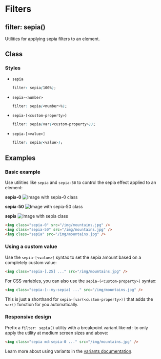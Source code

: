 # Filters

## filter: sepia()

Utilities for applying sepia filters to an element.

## Class

### Styles

*   `sepia`
    ```css
    filter: sepia(100%);
    ```

*   `sepia-<number>`
    ```css
    filter: sepia(<number>%);
    ```

*   `sepia-(<custom-property>)`
    ```css
    filter: sepia(var(<custom-property>));
    ```

*   `sepia-[<value>]`
    ```css
    filter: sepia(<value>);
    ```

## Examples

### Basic example

Use utilities like `sepia` and `sepia-50` to control the sepia effect applied to an element:

**sepia-0**
![Image with sepia-0 class](https://images.unsplash.com/photo-1554629947-334ff61d85dc?ixid=MnwxMjA3fDB8MHxwaG90by1wYWdlfHx8fGVufDB8fHx8&ixlib=rb-1.2.1&auto=format&fit=crop&w=1000&h=1000&q=90)

**sepia-50**
![Image with sepia-50 class](https://images.unsplash.com/photo-1554629947-334ff61d85dc?ixid=MnwxMjA3fDB8MHxwaG90by1wYWdlfHx8fGVufDB8fHx8&ixlib=rb-1.2.1&auto=format&fit=crop&w=1000&h=1000&q=90)

**sepia**
![Image with sepia class](https://images.unsplash.com/photo-1554629947-334ff61d85dc?ixid=MnwxMjA3fDB8MHxwaG90by1wYWdlfHx8fGVufDB8fHx8&ixlib=rb-1.2.1&auto=format&fit=crop&w=1000&h=1000&q=90)

```html
<img class="sepia-0" src="/img/mountains.jpg" />
<img class="sepia-50" src="/img/mountains.jpg" />
<img class="sepia" src="/img/mountains.jpg" />
```

### Using a custom value

Use the `sepia-[<value>]` syntax to set the sepia amount based on a completely custom value:

```html
<img class="sepia-[.25] ..." src="/img/mountains.jpg" />
```

For CSS variables, you can also use the `sepia-(<custom-property>)` syntax:

```html
<img class="sepia-(--my-sepia) ..." src="/img/mountains.jpg" />
```

This is just a shorthand for `sepia-[var(<custom-property>)]` that adds the `var()` function for you automatically.

### Responsive design

Prefix a `filter: sepia()` utility with a breakpoint variant like `md:` to only apply the utility at medium screen sizes and above:

```html
<img class="sepia md:sepia-0 ..." src="/img/mountains.jpg" />
```

Learn more about using variants in the [variants documentation](https://tailwindcss.com/docs/hover-focus-and-other-states).
